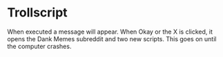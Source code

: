 # Trollscript
When executed a message will appear. When Okay or the X is clicked, it opens the Dank Memes subreddit and two new scripts. This goes on until the computer crashes.
